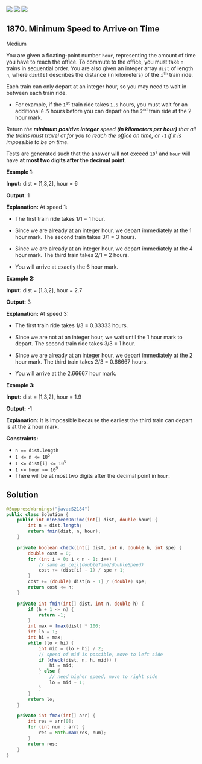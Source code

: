 [![](https://img.shields.io/github/stars/javadev/LeetCode-in-Java?label=Stars&style=flat-square)](https://github.com/javadev/LeetCode-in-Java)
[![](https://img.shields.io/github/forks/javadev/LeetCode-in-Java?label=Fork%20me%20on%20GitHub%20&style=flat-square)](https://github.com/javadev/LeetCode-in-Java/fork)
[![](https://img.shields.io/badge/-LeetCode%20in%20Kotlin-blue?style=flat-square)](https://github.com/javadev/LeetCode-in-Kotlin)

## 1870\. Minimum Speed to Arrive on Time

Medium

You are given a floating-point number `hour`, representing the amount of time you have to reach the office. To commute to the office, you must take `n` trains in sequential order. You are also given an integer array `dist` of length `n`, where `dist[i]` describes the distance (in kilometers) of the <code>i<sup>th</sup></code> train ride.

Each train can only depart at an integer hour, so you may need to wait in between each train ride.

*   For example, if the <code>1<sup>st</sup></code> train ride takes `1.5` hours, you must wait for an additional `0.5` hours before you can depart on the <code>2<sup>nd</sup></code> train ride at the 2 hour mark.

Return _the **minimum positive integer** speed **(in kilometers per hour)** that all the trains must travel at for you to reach the office on time, or_ `-1` _if it is impossible to be on time_.

Tests are generated such that the answer will not exceed <code>10<sup>7</sup></code> and `hour` will have **at most two digits after the decimal point**.

**Example 1:**

**Input:** dist = [1,3,2], hour = 6

**Output:** 1

**Explanation:** At speed 1:

- The first train ride takes 1/1 = 1 hour.

- Since we are already at an integer hour, we depart immediately at the 1 hour mark. The second train takes 3/1 = 3 hours.

- Since we are already at an integer hour, we depart immediately at the 4 hour mark. The third train takes 2/1 = 2 hours.

- You will arrive at exactly the 6 hour mark. 

**Example 2:**

**Input:** dist = [1,3,2], hour = 2.7

**Output:** 3

**Explanation:** At speed 3:

- The first train ride takes 1/3 = 0.33333 hours.

- Since we are not at an integer hour, we wait until the 1 hour mark to depart. The second train ride takes 3/3 = 1 hour.

- Since we are already at an integer hour, we depart immediately at the 2 hour mark. The third train takes 2/3 = 0.66667 hours.

- You will arrive at the 2.66667 hour mark. 

**Example 3:**

**Input:** dist = [1,3,2], hour = 1.9

**Output:** -1

**Explanation:** It is impossible because the earliest the third train can depart is at the 2 hour mark. 

**Constraints:**

*   `n == dist.length`
*   <code>1 <= n <= 10<sup>5</sup></code>
*   <code>1 <= dist[i] <= 10<sup>5</sup></code>
*   <code>1 <= hour <= 10<sup>9</sup></code>
*   There will be at most two digits after the decimal point in `hour`.

## Solution

```java
@SuppressWarnings("java:S2184")
public class Solution {
    public int minSpeedOnTime(int[] dist, double hour) {
        int n = dist.length;
        return fmin(dist, n, hour);
    }

    private boolean check(int[] dist, int n, double h, int spe) {
        double cost = 0;
        for (int i = 0; i < n - 1; i++) {
            // same as ceil(doubleTime/doubleSpeed)
            cost += (dist[i] - 1) / spe + 1;
        }
        cost += (double) dist[n - 1] / (double) spe;
        return cost <= h;
    }

    private int fmin(int[] dist, int n, double h) {
        if (h + 1 <= n) {
            return -1;
        }
        int max = fmax(dist) * 100;
        int lo = 1;
        int hi = max;
        while (lo < hi) {
            int mid = (lo + hi) / 2;
            // speed of mid is possible, move to left side
            if (check(dist, n, h, mid)) {
                hi = mid;
            } else {
                // need higher speed, move to right side
                lo = mid + 1;
            }
        }
        return lo;
    }

    private int fmax(int[] arr) {
        int res = arr[0];
        for (int num : arr) {
            res = Math.max(res, num);
        }
        return res;
    }
}
```